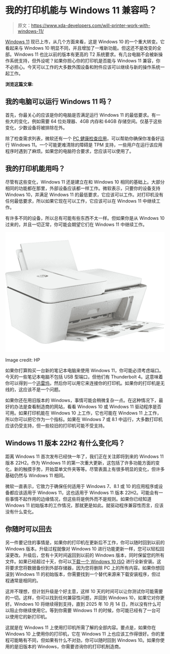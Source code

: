 # 我的打印机能与 Windows 11 兼容吗？

> 原文：<https://www.xda-developers.com/will-printer-work-with-windows-11/>

[Windows 11](https://www.xda-developers.com/windows-11/) 现已上市，从几个方面来看，这是 Windows 10 的一个重大转变。它看起来与 Windows 10 明显不同，并且增加了一堆新功能。但这还不是改变的全部。Windows 11 也比以前的版本有更高的 T2 系统要求。有几台电脑不会被新操作系统支持，但外设呢？如果你担心你的打印机是否能与 Windows 11 兼容，你不必担心。今天可以工作的大多数外围设备和附件应该可以继续与新的操作系统一起工作。

**浏览这篇文章:**

## 我的电脑可以运行 Windows 11 吗？

首先，你最关心的应该是你的电脑是否满足运行 Windows 11 的最低要求。有一些大的变化，例如需要 64 位处理器、4GB 内存和 64GB 存储空间。仅基于这些变化，少数设备将被排除在外。

除了检查需求列表，微软还有一个 [PC 健康检查应用](https://www.xda-developers.com/windows-11-can-my-pc-run-it/)，可以帮助你确保你准备好运行 Windows 11。一个可能更难清除的障碍是 TPM 支持，一些用户在运行该应用程序时遇到了麻烦。如果您的电脑符合要求，您应该可以使用了。

## 我的打印机能用吗？

尽管有这些变化，Windows 11 还是建立在和 Windows 10 相同的基础上。大部分相同的功能都在那里，外部设备应该都一样工作。微软表示，只要你的设备支持 Windows 10，并满足 Windows 11 的最低要求，它应该可以工作。对打印机没有任何最低要求，所以如果它现在可以工作，它应该可以在 Windows 11 中继续工作。

有许多不同的设备，所以总有可能有些东西不太一样。但如果你是从 Windows 10 过来的，并且一切正常，你可能会期望它们在 Windows 11 中继续工作。

 <picture>![HP DeskJet 4155e printer](img/cba36cacd92698702fc0b44881be1dbd.png)</picture> 

Image credit: HP

如果你打算购买一台新的笔记本电脑来使用 Windows 11，你可能必须考虑端口。今天的一些笔记本电脑不包括 USB 型端口，但他们有 Thunderbolt 4。这意味着你可以得到一个[迅雷坞](https://www.xda-developers.com/best-thunderbolt-docks/)，然后你可以用它来连接你的打印机。如果你的打印机是无线的，这应该不是一个问题。

如果你还在用旧版本的 Windows，事情可能会稍微复杂一点。在这种情况下，最好的办法是查看制造商的网站，看看 Windows 10 或 Windows 11 驱动程序是否可用。如果打印机能在 Windows 10 上工作，它也可能在 Windows 11 上工作，所以你可以把它作为一个指标。如果在 Windows 7 或 8.1 中运行，大多数打印机应该仍受支持，但一些较旧的打印机可能不受支持。

## Windows 11 版本 22H2 有什么变化吗？

距离 Windows 11 首次发布已经快一年了，我们正在关注即将到来的 Windows 11 版本 22H2。作为 Windows 11 的第一次重大更新，这包括了许多功能方面的变化，新的触摸手势，开始菜单文件夹等等。尽管表面上有很多明显的变化，但许多基础仍然与 Windows 11 相同。

微软一直表示，它致力于确保任何适用于 Windows 7、8.1 或 10 的应用程序或设备都应该适用于 Windows 11，这也适用于 Windows 11 版本 22H2。可能会有一些事情不起作用的边缘情况，但这些将是例外而不是规则。如果你已经知道 Windows 11 初始版本的工作情况，那就更是如此。就驱动程序兼容性而言，应该没有什么变化。

## 你随时可以回去

另一件要记住的事情是，如果你的打印机在更新后不工作，你可以随时回到以前的 Windows 版本。升级过程就像对 Windows 10 进行功能更新一样，您可以轻松回滚更改。升级后，您有十天时间返回到以前的 Windows 版本，同时保留您的所有文件。如果已经超过十天，你可以[下载一个 Windows 10 ISO](https://www.microsoft.com/en-us/software-download/windows10) 进行全新安装。这将要求您将数据备份到外部存储器，因为您将删除 PC 上的所有内容。如果你想回滚到 Windows 11 的初始版本，你需要找到一个替代来源来下载安装程序，但过程通常是相同的。

这并不理想，但计划升级是个好主意，这样 10 天的时间可以让你测试你可能需要的一切。这样，你可以找到任何兼容性问题，并回到 Windows 10，如果它对你更好。Windows 10 将继续得到支持，直到 2025 年 10 月 14 日，所以没有什么可以阻止你继续使用它。等到你需要 Windows 11 的时候，你可能已经有了一台可以使用它的新打印机。

这就是在 Windows 11 上使用打印机所需了解的全部内容。要点是，如果你在 Windows 10 上使用你的打印机，它在 Windows 11 上也应该工作得很好。你的里程可能略有不同，但如果有什么不对劲，你可以随时回到 Windows 10。如果你使用的是旧版本的 Windows，你需要咨询你的打印机制造商。